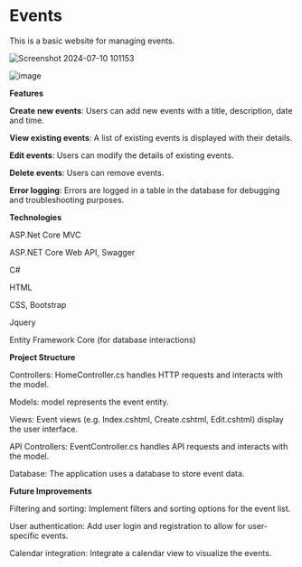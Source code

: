 # Events
This is a basic website for managing events.

![Screenshot 2024-07-10 101153](https://github.com/Mahalakshmi-kalidass/EventsManagement/assets/89296562/0c726f34-e6d6-4e9f-b885-7890d2765dd0)


![image](https://github.com/user-attachments/assets/b8b28597-bebe-49a0-b1fc-c2ca235da5e1)



**Features**

**Create new events**: Users can add new events with a title, description, date and time.

**View existing events**: A list of existing events is displayed with their details.

**Edit events**: Users can modify the details of existing events.

**Delete events**: Users can remove events.

**Error logging**: Errors are logged in a table in the database for debugging and troubleshooting purposes.

**Technologies**

  ASP.Net Core MVC
  
  ASP.NET Core Web API, Swagger
  
  C#
  
  HTML
  
  CSS, Bootstrap
  
  Jquery
  
  Entity Framework Core (for database interactions)

  
**Project Structure**

Controllers: HomeController.cs handles HTTP requests and interacts with the model.

Models: model represents the event entity.

Views: Event views (e.g. Index.cshtml, Create.cshtml, Edit.cshtml) display the user interface.

API Controllers: EventController.cs handles API requests and interacts with the model.

Database: The application uses a database to store event data.

**Future Improvements**

Filtering and sorting: Implement filters and sorting options for the event list.

User authentication: Add user login and registration to allow for user-specific events.

Calendar integration: Integrate a calendar view to visualize the events.
